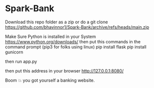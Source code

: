 # Spark-Bank
Download this repo folder as a zip or do a git clone 
https://github.com/bhavinnor1/Spark-Bank/archive/refs/heads/main.zip

Make Sure Python is installed in your System https://www.python.org/downloads/
then put this commands in the command prompt (pip3 for folks using linux) 
pip install flask
pip install gunicorn 

then run app.py 

then put this address in your browser 
http://127.0.0.1:8080/

Boom 💥 you got yourself a banking website.
